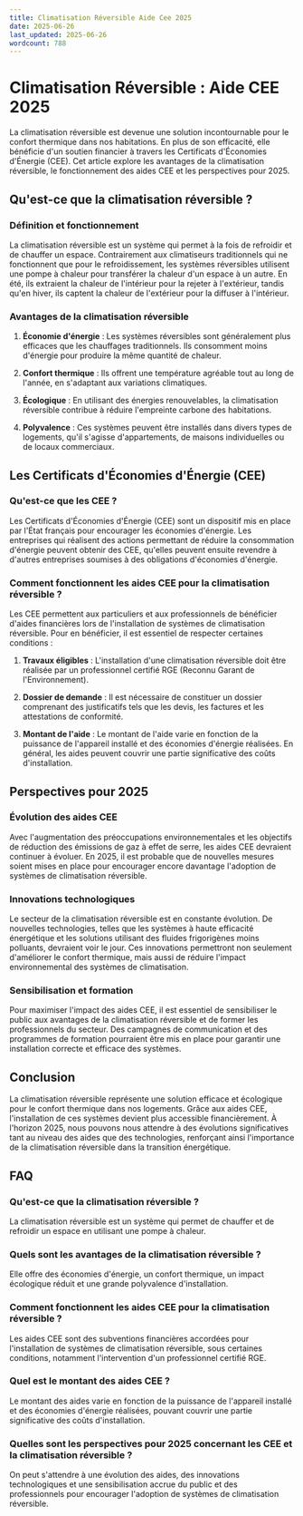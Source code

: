 ```yaml
---
title: Climatisation Réversible Aide Cee 2025
date: 2025-06-26
last_updated: 2025-06-26
wordcount: 788
---
```


# Climatisation Réversible : Aide CEE 2025

La climatisation réversible est devenue une solution incontournable pour le confort thermique dans nos habitations. En plus de son efficacité, elle bénéficie d'un soutien financier à travers les Certificats d'Économies d'Énergie (CEE). Cet article explore les avantages de la climatisation réversible, le fonctionnement des aides CEE et les perspectives pour 2025.

## Qu'est-ce que la climatisation réversible ?

### Définition et fonctionnement

La climatisation réversible est un système qui permet à la fois de refroidir et de chauffer un espace. Contrairement aux climatiseurs traditionnels qui ne fonctionnent que pour le refroidissement, les systèmes réversibles utilisent une pompe à chaleur pour transférer la chaleur d'un espace à un autre. En été, ils extraient la chaleur de l'intérieur pour la rejeter à l'extérieur, tandis qu'en hiver, ils captent la chaleur de l'extérieur pour la diffuser à l'intérieur.

### Avantages de la climatisation réversible

1. **Économie d'énergie** : Les systèmes réversibles sont généralement plus efficaces que les chauffages traditionnels. Ils consomment moins d'énergie pour produire la même quantité de chaleur.
  
2. **Confort thermique** : Ils offrent une température agréable tout au long de l'année, en s'adaptant aux variations climatiques.

3. **Écologique** : En utilisant des énergies renouvelables, la climatisation réversible contribue à réduire l'empreinte carbone des habitations.

4. **Polyvalence** : Ces systèmes peuvent être installés dans divers types de logements, qu'il s'agisse d'appartements, de maisons individuelles ou de locaux commerciaux.

## Les Certificats d'Économies d'Énergie (CEE)

### Qu'est-ce que les CEE ?

Les Certificats d'Économies d'Énergie (CEE) sont un dispositif mis en place par l'État français pour encourager les économies d'énergie. Les entreprises qui réalisent des actions permettant de réduire la consommation d'énergie peuvent obtenir des CEE, qu'elles peuvent ensuite revendre à d'autres entreprises soumises à des obligations d'économies d'énergie.

### Comment fonctionnent les aides CEE pour la climatisation réversible ?

Les CEE permettent aux particuliers et aux professionnels de bénéficier d'aides financières lors de l'installation de systèmes de climatisation réversible. Pour en bénéficier, il est essentiel de respecter certaines conditions :

1. **Travaux éligibles** : L'installation d'une climatisation réversible doit être réalisée par un professionnel certifié RGE (Reconnu Garant de l'Environnement).

2. **Dossier de demande** : Il est nécessaire de constituer un dossier comprenant des justificatifs tels que les devis, les factures et les attestations de conformité.

3. **Montant de l'aide** : Le montant de l'aide varie en fonction de la puissance de l'appareil installé et des économies d'énergie réalisées. En général, les aides peuvent couvrir une partie significative des coûts d'installation.

## Perspectives pour 2025

### Évolution des aides CEE

Avec l'augmentation des préoccupations environnementales et les objectifs de réduction des émissions de gaz à effet de serre, les aides CEE devraient continuer à évoluer. En 2025, il est probable que de nouvelles mesures soient mises en place pour encourager encore davantage l'adoption de systèmes de climatisation réversible.

### Innovations technologiques

Le secteur de la climatisation réversible est en constante évolution. De nouvelles technologies, telles que les systèmes à haute efficacité énergétique et les solutions utilisant des fluides frigorigènes moins polluants, devraient voir le jour. Ces innovations permettront non seulement d'améliorer le confort thermique, mais aussi de réduire l'impact environnemental des systèmes de climatisation.

### Sensibilisation et formation

Pour maximiser l'impact des aides CEE, il est essentiel de sensibiliser le public aux avantages de la climatisation réversible et de former les professionnels du secteur. Des campagnes de communication et des programmes de formation pourraient être mis en place pour garantir une installation correcte et efficace des systèmes.

## Conclusion

La climatisation réversible représente une solution efficace et écologique pour le confort thermique dans nos logements. Grâce aux aides CEE, l'installation de ces systèmes devient plus accessible financièrement. À l'horizon 2025, nous pouvons nous attendre à des évolutions significatives tant au niveau des aides que des technologies, renforçant ainsi l'importance de la climatisation réversible dans la transition énergétique.

## FAQ

### Qu'est-ce que la climatisation réversible ?

La climatisation réversible est un système qui permet de chauffer et de refroidir un espace en utilisant une pompe à chaleur.

### Quels sont les avantages de la climatisation réversible ?

Elle offre des économies d'énergie, un confort thermique, un impact écologique réduit et une grande polyvalence d'installation.

### Comment fonctionnent les aides CEE pour la climatisation réversible ?

Les aides CEE sont des subventions financières accordées pour l'installation de systèmes de climatisation réversible, sous certaines conditions, notamment l'intervention d'un professionnel certifié RGE.

### Quel est le montant des aides CEE ?

Le montant des aides varie en fonction de la puissance de l'appareil installé et des économies d'énergie réalisées, pouvant couvrir une partie significative des coûts d'installation.

### Quelles sont les perspectives pour 2025 concernant les CEE et la climatisation réversible ?

On peut s'attendre à une évolution des aides, des innovations technologiques et une sensibilisation accrue du public et des professionnels pour encourager l'adoption de systèmes de climatisation réversible.